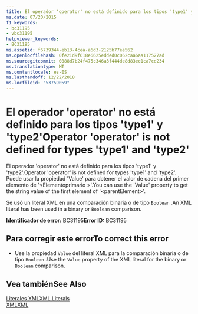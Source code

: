 ```yaml
---
title: El operador 'operator' no está definido para los tipos 'type1' y 'type2'
ms.date: 07/20/2015
f1_keywords:
- bc31195
- vbc31195
helpviewer_keywords:
- BC31195
ms.assetid: f6739344-eb13-4cea-a6d3-2125b77ee562
ms.openlocfilehash: 0fe21d9f618e6625edded0c062caa6aa117527ad
ms.sourcegitcommit: 0888d7b24f475c346a3f444de8d83ec1ca7cd234
ms.translationtype: MT
ms.contentlocale: es-ES
ms.lasthandoff: 12/22/2018
ms.locfileid: "53759059"
---
```

# <a name="operator-operator-is-not-defined-for-types-type1-and-type2"></a><span data-ttu-id="d2d43-102">El operador 'operator' no está definido para los tipos 'type1' y 'type2'</span><span class="sxs-lookup"><span data-stu-id="d2d43-102">Operator 'operator' is not defined for types 'type1' and 'type2'</span></span>
<span data-ttu-id="d2d43-103">El operador 'operator' no está definido para los tipos 'type1' y 'type2'.</span><span class="sxs-lookup"><span data-stu-id="d2d43-103">Operator 'operator' is not defined for types 'type1' and 'type2'.</span></span> <span data-ttu-id="d2d43-104">Puede usar la propiedad 'Value' para obtener el valor de cadena del primer elemento de '\<Elementoprimario >'.</span><span class="sxs-lookup"><span data-stu-id="d2d43-104">You can use the 'Value' property to get the string value of the first element of '\<parentElement>'.</span></span>  
  
 <span data-ttu-id="d2d43-105">Se usó un literal XML en una comparación binaria o de tipo `Boolean` .</span><span class="sxs-lookup"><span data-stu-id="d2d43-105">An XML literal has been used in a binary or `Boolean` comparison.</span></span>  
  
 <span data-ttu-id="d2d43-106">**Identificador de error:** BC31195</span><span class="sxs-lookup"><span data-stu-id="d2d43-106">**Error ID:** BC31195</span></span>  
  
## <a name="to-correct-this-error"></a><span data-ttu-id="d2d43-107">Para corregir este error</span><span class="sxs-lookup"><span data-stu-id="d2d43-107">To correct this error</span></span>  
  
-   <span data-ttu-id="d2d43-108">Use la propiedad `Value` del literal XML para la comparación binaria o de tipo `Boolean` .</span><span class="sxs-lookup"><span data-stu-id="d2d43-108">Use the `Value` property of the XML literal for the binary or `Boolean` comparison.</span></span>  
  
## <a name="see-also"></a><span data-ttu-id="d2d43-109">Vea también</span><span class="sxs-lookup"><span data-stu-id="d2d43-109">See Also</span></span>  
 [<span data-ttu-id="d2d43-110">Literales XML</span><span class="sxs-lookup"><span data-stu-id="d2d43-110">XML Literals</span></span>](../../visual-basic/language-reference/xml-literals/index.md)  
 [<span data-ttu-id="d2d43-111">XML</span><span class="sxs-lookup"><span data-stu-id="d2d43-111">XML</span></span>](../../visual-basic/programming-guide/language-features/xml/index.md)
